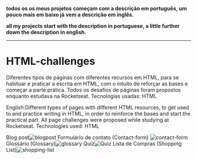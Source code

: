 <strong><p>todos os os meus projetos começam com a descrição em português, um pouco mais em baixo já vem a descrição em inglês.</p>
<p>all my projects start with the description in portuguese, a little further down the description in english.</p></strong>
<hr>



# HTML-challenges
Diferentes tipos de páginas com diferentes recursos em HTML, para se habituar e praticar a escrita em HTML, com o intuito de reforçar as bases e começar a parte prática.
Todos os desafios de páginas foram propostos enquanto estudava na Rocketseat.
Tecnologias usadas: HTML

English:Different types of pages with different HTML resources, to get used to and practice writing in HTML, in order to reinforce the bases and start the practical part.
All page challenges were proposed while studying at Rocketseat.
Technologies used: HTML


Blog post![blogpost](https://user-images.githubusercontent.com/99773088/156732863-5c4b49ec-ac6f-482d-8d3b-d09e0782ebc9.png)
Formulário de contato (Contact-form) ![contact-form](https://user-images.githubusercontent.com/99773088/156734016-195cfd00-6163-4292-a318-dcb7762ef3e3.png)
Glossário (Glossary)![glossary](https://user-images.githubusercontent.com/99773088/156734095-ec097028-9db8-4468-942a-e7ae705697f1.png)
Quiz![Quiz](https://user-images.githubusercontent.com/99773088/156734128-1011eea7-1289-45f7-9535-915ee47b0c53.png)
Lista de Compras (Shopping List)![shopping-list](https://user-images.githubusercontent.com/99773088/156734204-846beb37-4184-4e24-a4d3-b4cc28157034.png)
